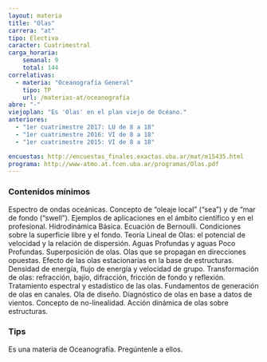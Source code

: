 ```yaml
---
layout: materia
title: "Olas"
carrera: "at"
tipo: Electiva
caracter: Cuatrimestral
carga_horaria: 
    semanal: 9
    total: 144
correlativas:
  - materia: "Oceanografía General"
    tipo: TP
    url: /materias-at/oceanografía
abre: "-"
viejoplan: "Es 'Olas' en el plan viejo de Océano."
anteriores:
  - "1er cuatrimestre 2017: LU de 8 a 18" 
  - "1er cuatrimestre 2016: VI de 8 a 18"
  - "1er cuatrimestre 2015: VI de 8 a 18"

encuestas: http://encuestas_finales.exactas.uba.ar/mat/m15435.html
programa: http://www-atmo.at.fcen.uba.ar/programas/Olas.pdf
---
```


### Contenidos mínimos
Espectro de ondas oceánicas. Concepto de “oleaje local” (“sea”) y de “mar de fondo (“swell”). Ejemplos de aplicaciones en el ámbito científico y en el profesional. Hidrodinámica Básica. Ecuación de Bernoulli. Condiciones sobre la superficie libre y el fondo. Teoría Lineal de Olas: el potencial de velocidad y la relación de dispersión. Aguas Profundas y aguas Poco Profundas. Superposición de olas. Olas que se propagan en direcciones opuestas. Efecto de las olas estacionarias en la base de estructuras. Densidad de energía, flujo de energía y velocidad de grupo. Transformación de olas: refracción, bajío, difracción, fricción de fondo y reflexión. Tratamiento espectral y estadístico de las olas. Fundamentos de generación de olas en canales. Ola de diseño. Diagnóstico de olas en base a datos de vientos. Concepto de no-linealidad. Acción dinámica de olas sobre estructuras.

### Tips
Es una materia de Oceanografía. Pregúntenle a ellos. 